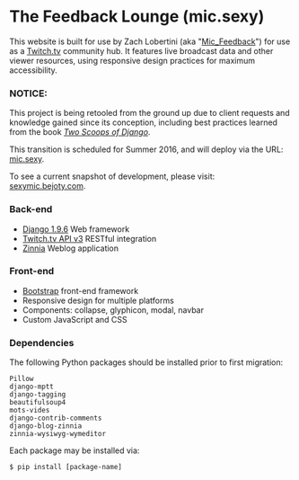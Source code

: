# The Feedback Lounge (mic.sexy)

This website is built for use by Zach Lobertini (aka "[Mic_Feedback](http://www.twitch.tv/mic_feedback)") for use as a [Twitch.tv](http://www.twitch.tv/) community hub. It features live broadcast data and other viewer resources, using responsive design practices for maximum accessibility.

### NOTICE:

This project is being retooled from the ground up due to client requests and knowledge gained since its conception, including best practices learned from the book [*Two Scoops of Django*](http://twoscoopspress.org/).

This transition is scheduled for Summer 2016, and will deploy via the URL: [mic.sexy](http://mic.sexy).

To see a current snapshot of development, please visit: [sexymic.bejoty.com](http://sexymic.bejoty.com).

### Back-end

* [Django 1.9.6](https://www.djangoproject.com/) Web framework
* [Twitch.tv API v3](https://github.com/justintv/Twitch-API) RESTful integration
* [Zinnia](http://django-blog-zinnia.com/) Weblog application

### Front-end

* [Bootstrap](http://getbootstrap.com/) front-end framework
* Responsive design for multiple platforms
* Components: collapse, glyphicon, modal, navbar
* Custom JavaScript and CSS

### Dependencies

The following Python packages should be installed prior to first migration:

```
Pillow
django-mptt
django-tagging
beautifulsoup4
mots-vides
django-contrib-comments
django-blog-zinnia
zinnia-wysiwyg-wymeditor
```

Each package may be installed via:

```
$ pip install [package-name]
```
